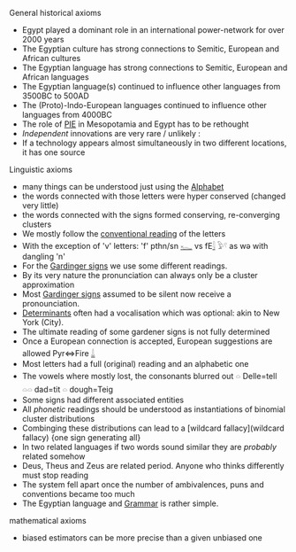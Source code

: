 General historical axioms  

* Egypt played a dominant role in an international power-network for over 2000 years  
* The Egyptian culture has strong connections to Semitic, European and African cultures  
* The Egyptian language has strong connections to Semitic, European and African languages  
* The Egyptian language(s) continued to influence other languages from 3500BC to 500AD  
* The (Proto)-Indo-European languages continued to influence other languages from 4000BC  
* The role of [PIE](PIE) in Mesopotamia and Egypt has to be rethought  
* *Independent* innovations are very rare / unlikely :  
* If a technology appears almost simultaneously in two different locations, it has one source  

Linguistic axioms  

* many things can be understood just using the [Alphabet](Alphabet)  
* the words connected with those letters were hyper conserved (changed very little)  
* the words connected with the signs formed conserving, re-converging clusters  
* We mostly follow the [conventional reading](https://en.wikipedia.org/wiki/Transliteration_of_Ancient_Egyptian#Table_of_transliteration_schemes) of the letters  
* With the exception of 'v' letters: 'f' pthn/sn [𓆑](𓆑) vs fE[𓇋](𓇋) 𓅱𓍢  as wə with dangling 'n'  
* For the [Gardinger signs](Gardinger-signs) we use some different readings.  
* By its very nature the pronunciation can always only be a cluster approximation  
* Most [Gardinger signs](Gardinger-signs) assumed to be silent now receive a pronounciation.  
* [Determinants](Determinants) often had a vocalisation which was optional: akin to New York (City).  
* The ultimate reading of some gardener signs is not fully determined  
* Once a European connection is accepted, European suggestions are allowed Pyr⇔Fire [𓍑](𓍑)  
* Most letters had a full (original) reading and an alphabetic one  
* The vowels where mostly lost, the consonants blurred out 𓏏 Delle=tell 𓏏𓏏 dad=tit 𓏏 dough=Teig  
* Some signs had different associated entities  
* All *phonetic* readings should be understood as instantiations of binomial cluster distributions  
* Combinging these distributions can lead to a [wildcard fallacy](wildcard fallacy) {one sign generating all}  
* In two related languages if two words sound similar they are *probably* related somehow  
* Deus, Theus and Zeus are related period. Anyone who thinks differently must stop reading  
* The system fell apart once the number of ambivalences, puns and conventions became too much  
* The Egyptian language and [Grammar](Grammar) is rather simple.  

mathematical axioms  
* biased estimators can be more precise than a given unbiased one  